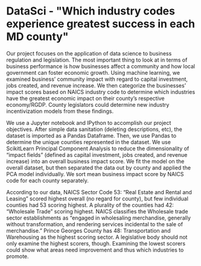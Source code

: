 # DataSci - "Which industry codes experience greatest success in each MD county"


Our project focuses on the application of data science to business regulation and legislation. The most important thing to look at in terms of business performance is how businesses affect a community and how local government can foster economic growth. Using machine learning, we examined business’ community impact with regard to capital investment, jobs created, and revenue increase. We then categorize the businesses’ impact scores based on NAICS industry code to determine which industries have the greatest economic impact on their county’s respective economy/RGDP. County legislators could determine new industry incentivization models from these findings.

We use a Jupyter notebook and IPython to accomplish our project objectives. After simple data sanitation (deleting descriptions, etc), the dataset is imported as a Pandas Dataframe. Then, we use Pandas to determine the unique counties represented in the dataset. We use ScikitLearn Principal Component Analysis to reduce the dimensionality of “impact fields” (defined as capital investment, jobs created, and revenue increase) into an overall business impact score. We fit the model on the overall dataset, but then separated the data out by county and applied the PCA model individually. We sort mean business impact score by NAICS code for each county separately. 

According to our data, NAICS Sector Code 53: “Real Estate and Rental and Leasing” scored highest overall (no regard for county), but few individual counties had 53 scoring highest. A plurality of the counties had 42: “Wholesale Trade” scoring highest. NAICS classifies the Wholesale trade sector establishments as “engaged in wholesaling merchandise, generally without transformation, and rendering services incidental to the sale of merchandise.”  Prince Georges County has 48: Transportation and Warehousing as the highest scoring sector. A legislative body should not only examine the highest scorers, though. Examining the lowest scorers could show what areas need improvement and thus which industries to promote.

